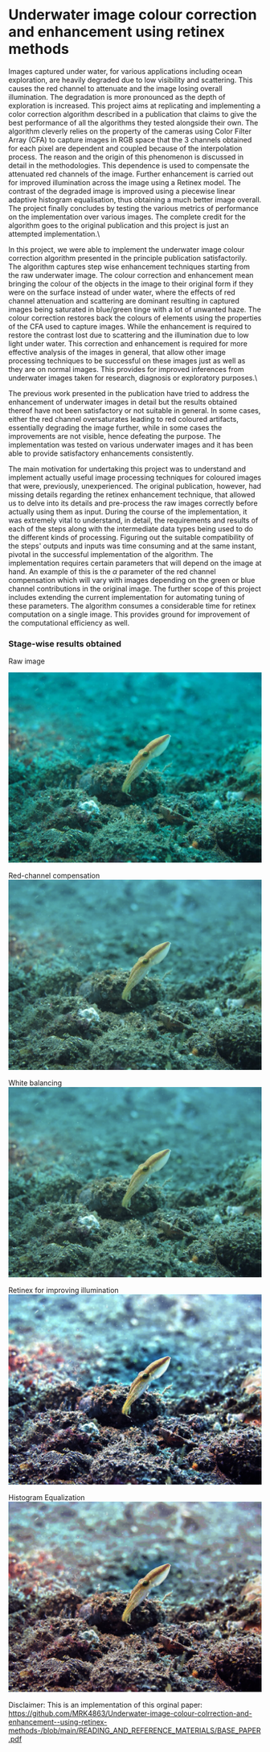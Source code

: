 # Underwater image colour correction and enhancement using retinex methods 

Images captured under water, for various applications including ocean exploration, are heavily degraded due to low visibility and scattering. This causes the red channel to attenuate and the image losing overall illumination. The degradation is more pronounced as the depth of exploration is increased. This project aims at replicating and implementing a color correction algorithm described in a publication that claims to give the best performance of all the algorithms they tested alongside their own. The algorithm cleverly relies on the property of the cameras using Color Filter Array (CFA) to capture images in RGB space that the 3 channels obtained for each pixel are dependent and coupled because of the interpolation process. The reason and the origin of this phenomenon is discussed in detail in the methodologies. This dependence is used to compensate the attenuated red channels of the image. Further enhancement is carried out for improved illumination across the image using a Retinex model. 
The contrast of the degraded image is improved using a piecewise linear adaptive histogram equalisation, thus obtaining a much better image overall. The project finally concludes by testing the various metrics of performance on the implementation over various images. The complete credit for the algorithm goes to the original publication and this project is just an attempted implementation.\\


In this project, we were able to implement the underwater image colour correction algorithm presented in the principle publication satisfactorily. The algorithm captures step wise enhancement techniques starting from the raw underwater image. The colour correction and enhancement mean bringing the colour of the objects in the image to their original form if they were on the surface instead of under water, where the effects of red channel attenuation and scattering are dominant resulting in captured images being saturated in blue/green tinge with a lot of unwanted haze. The colour correction restores back the colours of elements using the properties of the CFA used to capture images. While the enhancement is required to restore the contrast lost due to scattering and the illumination due to low light under water. This correction and enhancement is required for more effective analysis of the images in general, that allow other image processing techniques to be successful on these images just as well as they are on normal images. This provides for improved inferences from underwater images taken for research, diagnosis or exploratory purposes.\

The previous work presented in the publication have tried to address the enhancement of underwater images in detail but the results obtained thereof have not been satisfactory or not suitable in general. In some cases, either the red channel oversaturates leading to red coloured artifacts, essentially degrading the image further, while in some cases the improvements are not visible, hence defeating the purpose. The implementation was tested on various underwater images and it has been able to provide satisfactory enhancements consistently.

The main motivation for undertaking this project was to understand and implement actually useful image processing techniques for coloured images that were, previously, unexperienced. The original publication, however, had missing details regarding the retinex enhancement technique, that allowed us to delve into its details and pre-process the raw images correctly before actually using them as input. During the course of the implementation, it was extremely vital to understand, in detail, the requirements and results of each of the steps along with the intermediate data types being used to do the different kinds of processing. Figuring out the suitable compatibility of the steps' outputs and inputs was time consuming and at the same instant,  pivotal in the successful implementation of the algorithm.
The implementation requires certain parameters that will depend on the image at hand. An example of this is the $\alpha$ parameter of the red channel compensation which will vary with images depending on the green or blue channel contributions in the original image. The further scope of this project includes extending the current implementation for automating tuning of these parameters. The algorithm consumes a considerable time for retinex computation on a single image. This provides ground for improvement of the computational efficiency as well.

### Stage-wise results obtained
Raw image

<img src="https://github.com/MRK4863/Underwater-image-colour-colrrection-and-enhancement--using-retinex-methods-/blob/fa06e3e168aedd368b97ce0cefecd3b288a09ee4/IMAGE_RESULTS/1_raw_img_8_FRANKLE.png" alt="Raw image" />

Red-channel compensation
<img src="https://github.com/MRK4863/Underwater-image-colour-colrrection-and-enhancement--using-retinex-methods-/blob/main/IMAGE_RESULTS/2_red_channel_8_FRANKLE.png" alt="Red-channel compensation" />

White balancing
<img src="https://github.com/MRK4863/Underwater-image-colour-colrrection-and-enhancement--using-retinex-methods-/blob/main/IMAGE_RESULTS/2_red_channel_8_FRANKLE.png" alt="Red-channel compensation" />

Retinex for improving illumination
<img src="https://github.com/MRK4863/Underwater-image-colour-colrrection-and-enhancement--using-retinex-methods-/blob/main/IMAGE_RESULTS/4_img_retinex_rgb_8_FRANKLE.png" alt="Retinex" />

Histogram Equalization
<img src="https://github.com/MRK4863/Underwater-image-colour-colrrection-and-enhancement--using-retinex-methods-/blob/main/IMAGE_RESULTS/5_histeq_img_8_FRANKLE.png" alt="Histogram Equalization" />

Disclaimer:
This is an implementation of this orginal paper: https://github.com/MRK4863/Underwater-image-colour-colrrection-and-enhancement--using-retinex-methods-/blob/main/READING_AND_REFERENCE_MATERIALS/BASE_PAPER.pdf
